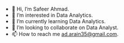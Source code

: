 - 👋 Hi, I’m Safeer Ahmad.
- 👀 I’m interested in Data Analytics.
- 🌱 I’m currently learning Data Analytics.
- 💞️ I’m looking to collaborate on Data Analyst.
- 📫 How to reach me ad.arain35@gmail.com.

<!---
arain884/arain884 is a ✨ special ✨ repository because its `README.md` (this file) appears on your GitHub profile.
You can click the Preview link to take a look at your changes.
--->
